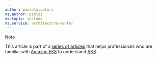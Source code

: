```yaml
---
author: paolosalvatori
ms.author: paolos
ms.topic: include
ms.service: architecture-center
---
```


> [!NOTE]
> This article is part of a [series of articles](index.md) that helps professionals who are familiar with [Amazon EKS](https://aws.amazon.com/eks) to understand [AKS](https://azure.microsoft.com/products/kubernetes-service).
